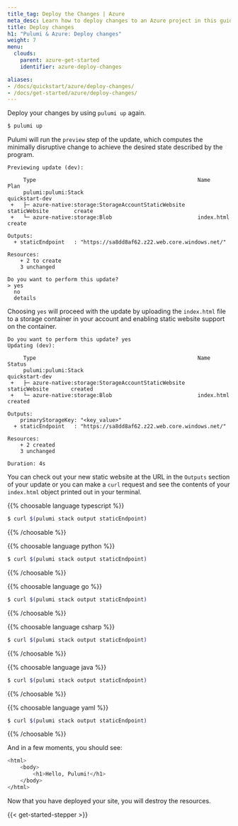 ```yaml
---
title_tag: Deploy the Changes | Azure
meta_desc: Learn how to deploy changes to an Azure project in this guide.
title: Deploy changes
h1: "Pulumi & Azure: Deploy changes"
weight: 7
menu:
  clouds:
    parent: azure-get-started
    identifier: azure-deploy-changes

aliases:
- /docs/quickstart/azure/deploy-changes/
- /docs/get-started/azure/deploy-changes/
---
```


Deploy your changes by using `pulumi up` again.

```bash
$ pulumi up
```

Pulumi will run the `preview` step of the update, which computes the minimally disruptive change to achieve the desired state described by the program.

```
Previewing update (dev):

     Type                                                   Name                 Plan
     pulumi:pulumi:Stack                                    quickstart-dev
 +   ├─ azure-native:storage:StorageAccountStaticWebsite    staticWebsite        create
 +   └─ azure-native:storage:Blob                           index.html           create

Outputs:
  + staticEndpoint   : "https://sa8dd8af62.z22.web.core.windows.net/"

Resources:
    + 2 to create
    3 unchanged

Do you want to perform this update?
> yes
  no
  details
```

Choosing `yes` will proceed with the update by uploading the `index.html` file to a storage container in your account and enabling static website support on the container.

```
Do you want to perform this update? yes
Updating (dev):

     Type                                                   Name                Status
     pulumi:pulumi:Stack                                    quickstart-dev
 +   ├─ azure-native:storage:StorageAccountStaticWebsite    staticWebsite       created
 +   └─ azure-native:storage:Blob                           index.html          created

Outputs:
    primaryStorageKey: "<key_value>"
  + staticEndpoint   : "https://sa8dd8af62.z22.web.core.windows.net/"

Resources:
    + 2 created
    3 unchanged

Duration: 4s
```

You can check out your new static website at the URL in the `Outputs` section of your update or you can make a `curl` request and see the contents of your `index.html` object printed out in your terminal.

{{% choosable language typescript %}}

```bash
$ curl $(pulumi stack output staticEndpoint)
```

{{% /choosable %}}

{{% choosable language python %}}

```bash
$ curl $(pulumi stack output staticEndpoint)
```

{{% /choosable %}}

{{% choosable language go %}}

```bash
$ curl $(pulumi stack output staticEndpoint)
```

{{% /choosable %}}

{{% choosable language csharp %}}

```bash
$ curl $(pulumi stack output staticEndpoint)
```

{{% /choosable %}}

{{% choosable language java %}}

```bash
$ curl $(pulumi stack output staticEndpoint)
```

{{% /choosable %}}

{{% choosable language yaml %}}

```bash
$ curl $(pulumi stack output staticEndpoint)
```

{{% /choosable %}}

And in a few moments, you should see:

```bash
<html>
    <body>
        <h1>Hello, Pulumi!</h1>
    </body>
</html>
```

Now that you have deployed your site, you will destroy the resources.

{{< get-started-stepper >}}
